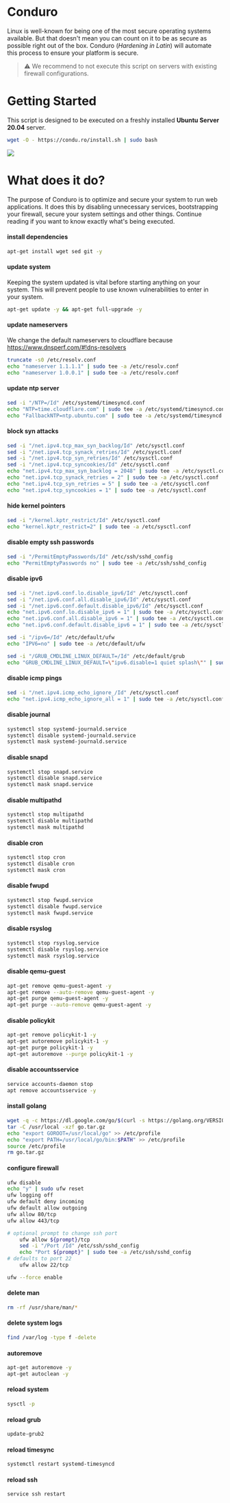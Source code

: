 # Conduro 
Linux is well-known for being one of the most secure operating systems available. But that doesn't mean you can count on it to be as secure as possible right out of the box. Conduro (_Hardening in Latin_) will automate this process to ensure your platform is secure.

> ⚠ We recommend to not execute this script on servers with existing firewall configurations.

# Getting Started
This script is designed to be executed on a freshly installed **Ubuntu Server 20.04** server.

```bash
wget -O - https://condu.ro/install.sh | sudo bash
```
![](https://i.imgur.com/RvdJQjU.gif)

# What does it do?
The purpose of Conduro is to optimize and secure your system to run web applications. It does this by disabling unnecessary services, bootstrapping your firewall, secure your system settings and other things. Continue reading if you want to know exactly what's being executed.

#### install dependencies
```bash
apt-get install wget sed git -y
```

#### update system
Keeping the system updated is vital before starting anything on your system. This will prevent people to use known vulnerabilities to enter in your system.
```bash
apt-get update -y && apt-get full-upgrade -y
```

#### update nameservers
We change the default nameservers to cloudflare because https://www.dnsperf.com/#!dns-resolvers
```bash
truncate -s0 /etc/resolv.conf
echo "nameserver 1.1.1.1" | sudo tee -a /etc/resolv.conf
echo "nameserver 1.0.0.1" | sudo tee -a /etc/resolv.conf
```
#### update ntp server
```bash
sed -i "/NTP=/Id" /etc/systemd/timesyncd.conf
echo "NTP=time.cloudflare.com" | sudo tee -a /etc/systemd/timesyncd.conf
echo "FallbackNTP=ntp.ubuntu.com" | sudo tee -a /etc/systemd/timesyncd.conf
```

#### block syn attacks
```bash
sed -i "/net.ipv4.tcp_max_syn_backlog/Id" /etc/sysctl.conf
sed -i "/net.ipv4.tcp_synack_retries/Id" /etc/sysctl.conf
sed -i "/net.ipv4.tcp_syn_retries/Id" /etc/sysctl.conf
sed -i "/net.ipv4.tcp_syncookies/Id" /etc/sysctl.conf
echo "net.ipv4.tcp_max_syn_backlog = 2048" | sudo tee -a /etc/sysctl.conf
echo "net.ipv4.tcp_synack_retries = 2" | sudo tee -a /etc/sysctl.conf
echo "net.ipv4.tcp_syn_retries = 5" | sudo tee -a /etc/sysctl.conf
echo "net.ipv4.tcp_syncookies = 1" | sudo tee -a /etc/sysctl.conf
```

#### hide kernel pointers
```bash
sed -i "/kernel.kptr_restrict/Id" /etc/sysctl.conf
echo "kernel.kptr_restrict=2" | sudo tee -a /etc/sysctl.conf
```

#### disable empty ssh passwords
```bash
sed -i "/PermitEmptyPasswords/Id" /etc/ssh/sshd_config
echo "PermitEmptyPasswords no" | sudo tee -a /etc/ssh/sshd_config
```

#### disable ipv6
```bash
sed -i "/net.ipv6.conf.lo.disable_ipv6/Id" /etc/sysctl.conf
sed -i "/net.ipv6.conf.all.disable_ipv6/Id" /etc/sysctl.conf
sed -i "/net.ipv6.conf.default.disable_ipv6/Id" /etc/sysctl.conf
echo "net.ipv6.conf.lo.disable_ipv6 = 1" | sudo tee -a /etc/sysctl.conf
echo "net.ipv6.conf.all.disable_ipv6 = 1" | sudo tee -a /etc/sysctl.conf
echo "net.ipv6.conf.default.disable_ipv6 = 1" | sudo tee -a /etc/sysctl.conf

sed -i "/ipv6=/Id" /etc/default/ufw
echo "IPV6=no" | sudo tee -a /etc/default/ufw

sed -i "/GRUB_CMDLINE_LINUX_DEFAULT=/Id" /etc/default/grub
echo "GRUB_CMDLINE_LINUX_DEFAULT=\"ipv6.disable=1 quiet splash\"" | sudo tee -a /etc/default/grub
```

#### disable icmp pings
```bash
sed -i "/net.ipv4.icmp_echo_ignore_/Id" /etc/sysctl.conf
echo "net.ipv4.icmp_echo_ignore_all = 1" | sudo tee -a /etc/sysctl.conf
```

#### disable journal
```bash
systemctl stop systemd-journald.service
systemctl disable systemd-journald.service
systemctl mask systemd-journald.service
```

#### disable snapd
```bash
systemctl stop snapd.service
systemctl disable snapd.service
systemctl mask snapd.service
```

#### disable multipathd
```bash
systemctl stop multipathd
systemctl disable multipathd
systemctl mask multipathd
```

#### disable cron
```bash
systemctl stop cron
systemctl disable cron
systemctl mask cron
```

#### disable fwupd
```bash
systemctl stop fwupd.service
systemctl disable fwupd.service
systemctl mask fwupd.service
```

#### disable rsyslog
```bash
systemctl stop rsyslog.service
systemctl disable rsyslog.service
systemctl mask rsyslog.service
```

#### disable qemu-guest
```bash
apt-get remove qemu-guest-agent -y
apt-get remove --auto-remove qemu-guest-agent -y
apt-get purge qemu-guest-agent -y
apt-get purge --auto-remove qemu-guest-agent -y
```

#### disable policykit
```bash
apt-get remove policykit-1 -y
apt-get autoremove policykit-1 -y
apt-get purge policykit-1 -y
apt-get autoremove --purge policykit-1 -y
```

#### disable accountsservice
```bash
service accounts-daemon stop
apt remove accountsservice -y
```

#### install golang
```bash
wget -q -c https://dl.google.com/go/$(curl -s https://golang.org/VERSION?m=text).linux-amd64.tar.gz -O go.tar.gz
tar -C /usr/local -xzf go.tar.gz
echo "export GOROOT=/usr/local/go" >> /etc/profile
echo "export PATH=/usr/local/go/bin:$PATH" >> /etc/profile
source /etc/profile
rm go.tar.gz
```

#### configure firewall
```bash
ufw disable
echo "y" | sudo ufw reset
ufw logging off
ufw default deny incoming
ufw default allow outgoing
ufw allow 80/tcp
ufw allow 443/tcp

# optional prompt to change ssh port
    ufw allow ${prompt}/tcp
    sed -i "/Port /Id" /etc/ssh/sshd_config
    echo "Port ${prompt}" | sudo tee -a /etc/ssh/sshd_config
# defaults to port 22
    ufw allow 22/tcp

ufw --force enable
```

#### delete man
```bash
rm -rf /usr/share/man/*
```

#### delete system logs
```bash
find /var/log -type f -delete
```

#### autoremove
```bash
apt-get autoremove -y
apt-get autoclean -y
```

#### reload system
```bash
sysctl -p
```

#### reload grub
```bash
update-grub2
```

#### reload timesync
```bash
systemctl restart systemd-timesyncd
```

#### reload ssh
```bash
service ssh restart
```
